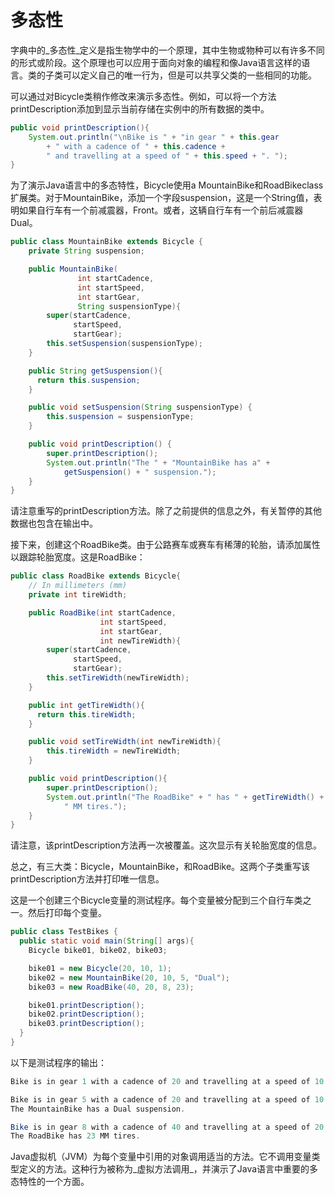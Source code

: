 # 多态性

字典中的_多态性_定义是指生物学中的一个原理，其中生物或物种可以有许多不同的形式或阶段。这个原理也可以应用于面向对象的编程和像Java语言这样的语言。类的子类可以定义自己的唯一行为，但是可以共享父类的一些相同的功能。

可以通过对Bicycle类稍作修改来演示多态性。例如，可以将一个方法printDescription添加到显示当前存储在实例中的所有数据的类中。

```java
public void printDescription(){
    System.out.println("\nBike is " + "in gear " + this.gear
        + " with a cadence of " + this.cadence +
        " and travelling at a speed of " + this.speed + ". ");
}
```

为了演示Java语言中的多态特性，Bicycle使用a MountainBike和RoadBikeclass 扩展类。对于MountainBike，添加一个字段suspension，这是一个String值，表明如果自行车有一个前减震器，Front。或者，这辆自行车有一个前后减震器Dual。

```java
public class MountainBike extends Bicycle {
    private String suspension;

    public MountainBike(
               int startCadence,
               int startSpeed,
               int startGear,
               String suspensionType){
        super(startCadence,
              startSpeed,
              startGear);
        this.setSuspension(suspensionType);
    }

    public String getSuspension(){
      return this.suspension;
    }

    public void setSuspension(String suspensionType) {
        this.suspension = suspensionType;
    }

    public void printDescription() {
        super.printDescription();
        System.out.println("The " + "MountainBike has a" +
            getSuspension() + " suspension.");
    }
} 
```

请注意重写的printDescription方法。除了之前提供的信息之外，有关暂停的其他数据也包含在输出中。

接下来，创建这个RoadBike类。由于公路赛车或赛车有稀薄的轮胎，请添加属性以跟踪轮胎宽度。这是RoadBike：

```java
public class RoadBike extends Bicycle{
    // In millimeters (mm)
    private int tireWidth;

    public RoadBike(int startCadence,
                    int startSpeed,
                    int startGear,
                    int newTireWidth){
        super(startCadence,
              startSpeed,
              startGear);
        this.setTireWidth(newTireWidth);
    }

    public int getTireWidth(){
      return this.tireWidth;
    }

    public void setTireWidth(int newTireWidth){
        this.tireWidth = newTireWidth;
    }

    public void printDescription(){
        super.printDescription();
        System.out.println("The RoadBike" + " has " + getTireWidth() +
            " MM tires.");
    }
}
```

请注意，该printDescription方法再一次被覆盖。这次显示有关轮胎宽度的信息。

总之，有三大类：Bicycle，MountainBike，和RoadBike。这两个子类重写该printDescription方法并打印唯一信息。

这是一个创建三个Bicycle变量的测试程序。每个变量被分配到三个自行车类之一。然后打印每个变量。

```java
public class TestBikes {
  public static void main(String[] args){
    Bicycle bike01, bike02, bike03;

    bike01 = new Bicycle(20, 10, 1);
    bike02 = new MountainBike(20, 10, 5, "Dual");
    bike03 = new RoadBike(40, 20, 8, 23);

    bike01.printDescription();
    bike02.printDescription();
    bike03.printDescription();
  }
}
```

以下是测试程序的输出：

```java
Bike is in gear 1 with a cadence of 20 and travelling at a speed of 10. 

Bike is in gear 5 with a cadence of 20 and travelling at a speed of 10. 
The MountainBike has a Dual suspension.

Bike is in gear 8 with a cadence of 40 and travelling at a speed of 20. 
The RoadBike has 23 MM tires.
```

Java虚拟机（JVM）为每个变量中引用的对象调用适当的方法。它不调用变量类型定义的方法。这种行为被称为_虚拟方法调用_，并演示了Java语言中重要的多态特性的一个方面。